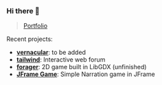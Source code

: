### Hi there 👋

> [Portfolio](https://portfolio-ruihuang.vercel.app/)

Recent projects: 
- **[vernacular](https://github.com/RuiQiHuang1832/vernacular)**: to be added
- **[tailwind](https://github.com/RuiQiHuang1832/RuiWebApp)**: Interactive web forum
- **[forager](https://github.com/RuiQiHuang1832/Forager)**: 2D game built in LibGDX (unfinished)
- **[JFrame Game](https://github.com/RuiQiHuang1832/textbasedGame)**: Simple Narration game in JFrame

<!--
**RuiQiHuang1832/RuiQiHuang1832** is a ✨ _special_ ✨ repository because its `README.md` (this file) appears on your GitHub profile.

Here are some ideas to get you started:

- 🔭 I’m currently working on ...
- 🌱 I’m currently learning ...
- 👯 I’m looking to collaborate on ...
- 🤔 I’m looking for help with ...
- 💬 Ask me about ...
- 📫 How to reach me: ...
- 😄 Pronouns: ...
- ⚡ Fun fact: ...
-->
